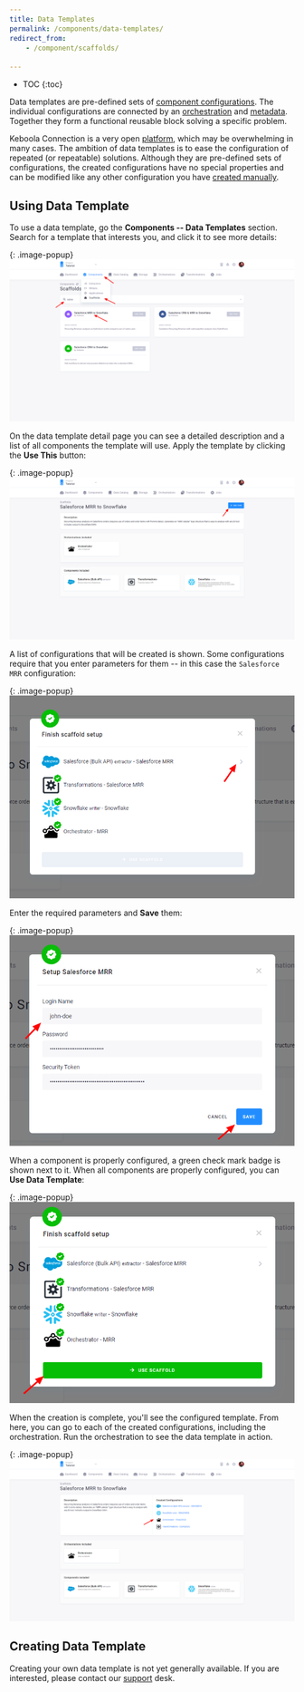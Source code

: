 ```yaml
---
title: Data Templates
permalink: /components/data-templates/
redirect_from:
    - /component/scaffolds/

---
```


* TOC
{:toc}

Data templates are pre-defined sets of [component configurations](/components/). The individual configurations are connected 
by an [orchestration](/orchestrator/) and [metadata](/storage/tables/#metadata). Together they form a functional
reusable block solving a specific problem. 

Keboola Connection is a very open [platform](/overview), which may be overwhelming in many cases. The ambition of 
data templates is to ease the configuration of repeated (or repeatable) solutions. Although they are pre-defined sets of configurations,
the created configurations have no special properties and can be modified like any other configuration
you have [created manually](/components/#creating-component-configuration).

## Using Data Template
To use a data template, go the **Components -- Data Templates** section. Search for a template that interests you, and click it to see more details:

{: .image-popup}
![Screenshot - Data Templates Intro](/components/data-templates/templates-1.png)

On the data template detail page you can see a detailed description and a list of all components the template will use. Apply the 
template by clicking the **Use This** button:

{: .image-popup}
![Screenshot - Data Templates Detail](/components/data-templates/templates-2.png)

A list of configurations that will be created is shown. Some configurations require that you enter parameters for them --
in this case the `Salesforce MRR` configuration:

{: .image-popup}
![Screenshot - Configure Data Template](/components/data-templates/templates-3.png)

Enter the required parameters and **Save** them:

{: .image-popup}
![Screenshot - Configure Salesforce](/components/data-templates/templates-4.png)

When a component is properly configured, a green check mark badge is shown next to it. When all components are properly configured,
you can **Use Data Template**:

{: .image-popup}
![Screenshot - Use Data Template](/components/data-templates/templates-5.png)

When the creation is complete, you'll see the configured template. From here, you can go to each of the created configurations,
including the orchestration. Run the orchestration to see the data template in action.

{: .image-popup}
![Screenshot - Use Data Template](/components/data-templates/templates-6.png)

## Creating Data Template
Creating your own data template is not yet generally available. If you are interested, please contact our [support](/management/support/) desk.

